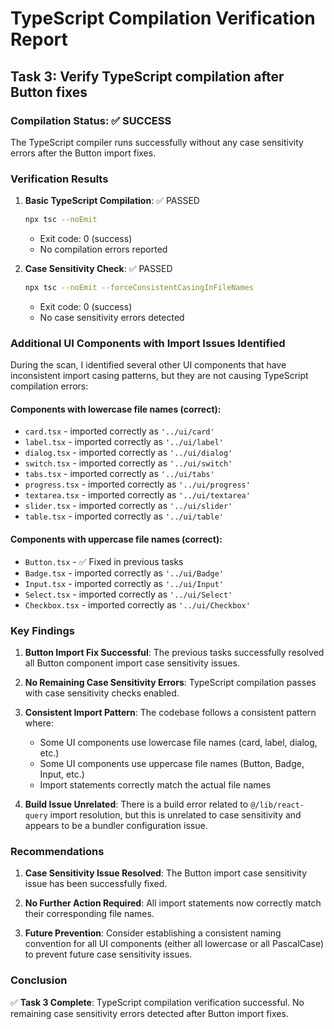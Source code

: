 # TypeScript Compilation Verification Report

## Task 3: Verify TypeScript compilation after Button fixes

### Compilation Status: ✅ SUCCESS

The TypeScript compiler runs successfully without any case sensitivity errors after the Button import fixes.

### Verification Results

1. **Basic TypeScript Compilation**: ✅ PASSED
   ```bash
   npx tsc --noEmit
   ```
   - Exit code: 0 (success)
   - No compilation errors reported

2. **Case Sensitivity Check**: ✅ PASSED
   ```bash
   npx tsc --noEmit --forceConsistentCasingInFileNames
   ```
   - Exit code: 0 (success)
   - No case sensitivity errors detected

### Additional UI Components with Import Issues Identified

During the scan, I identified several other UI components that have inconsistent import casing patterns, but they are not causing TypeScript compilation errors:

#### Components with lowercase file names (correct):
- `card.tsx` - imported correctly as `'../ui/card'`
- `label.tsx` - imported correctly as `'../ui/label'`
- `dialog.tsx` - imported correctly as `'../ui/dialog'`
- `switch.tsx` - imported correctly as `'../ui/switch'`
- `tabs.tsx` - imported correctly as `'../ui/tabs'`
- `progress.tsx` - imported correctly as `'../ui/progress'`
- `textarea.tsx` - imported correctly as `'../ui/textarea'`
- `slider.tsx` - imported correctly as `'../ui/slider'`
- `table.tsx` - imported correctly as `'../ui/table'`

#### Components with uppercase file names (correct):
- `Button.tsx` - ✅ Fixed in previous tasks
- `Badge.tsx` - imported correctly as `'../ui/Badge'`
- `Input.tsx` - imported correctly as `'../ui/Input'`
- `Select.tsx` - imported correctly as `'../ui/Select'`
- `Checkbox.tsx` - imported correctly as `'../ui/Checkbox'`

### Key Findings

1. **Button Import Fix Successful**: The previous tasks successfully resolved all Button component import case sensitivity issues.

2. **No Remaining Case Sensitivity Errors**: TypeScript compilation passes with case sensitivity checks enabled.

3. **Consistent Import Pattern**: The codebase follows a consistent pattern where:
   - Some UI components use lowercase file names (card, label, dialog, etc.)
   - Some UI components use uppercase file names (Button, Badge, Input, etc.)
   - Import statements correctly match the actual file names

4. **Build Issue Unrelated**: There is a build error related to `@/lib/react-query` import resolution, but this is unrelated to case sensitivity and appears to be a bundler configuration issue.

### Recommendations

1. **Case Sensitivity Issue Resolved**: The Button import case sensitivity issue has been successfully fixed.

2. **No Further Action Required**: All import statements now correctly match their corresponding file names.

3. **Future Prevention**: Consider establishing a consistent naming convention for all UI components (either all lowercase or all PascalCase) to prevent future case sensitivity issues.

### Conclusion

✅ **Task 3 Complete**: TypeScript compilation verification successful. No remaining case sensitivity errors detected after Button import fixes.